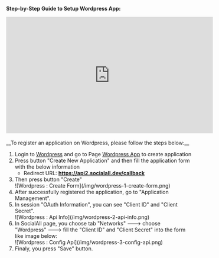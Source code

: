 __Step-by-Step Guide to Setup Wordpress App:__

<iframe width="560" height="315" src="https://www.youtube.com/embed/n6igclVDlPs" frameborder="0" allowfullscreen></iframe>
<br /><br />
__To register an application on Wordpress, please follow the steps below:__

1. Login to [Wordpress](https://developer.wordpress.com/apps/) and go to Page [Wordpress App](https://developer.wordpress.com/apps/new/) to create application
2. Press button "Create New Application" and then fill the application form with the below information
    * Redirect URL: __https://api2.socialall.dev/callback__
3. Then press button "Create"
    <div class="soclall-br"></div>
    ![Wordpress : Create Form](/img/wordpress-1-create-form.png)
    <div class="soclall-br"></div>
4. After successfully registered the application, go to "Application Management".
5. In session "OAuth Information", you can see "Client ID" and "Client Secret".
    <div class="soclall-br"></div>
    ![Wordpress : Api Info](/img/wordpress-2-api-info.png)
    <div class="soclall-br"></div>
5. In SocialAll page, you choose tab "Networks" ---> choose "Wordpress" ---> fill the "Client ID" and "Client Secret" into the form like image below:
    <div class="soclall-br"></div>
    ![Wordpress : Config Api](/img/wordpress-3-config-api.png)
    <div class="soclall-br"></div>
6. Finaly, you press "Save" button.